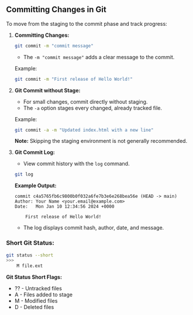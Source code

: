 ## Committing Changes in Git

To move from the staging to the commit phase and track progress:

1. **Committing Changes:**
   ```bash
   git commit -m "commit message"
   ```
   - The `-m "commit message"` adds a clear message to the commit.

   Example:
   ```bash
   git commit -m "First release of Hello World!"
   ```

2. **Git Commit without Stage:**
   - For small changes, commit directly without staging.
   - The `-a` option stages every changed, already tracked file.

   Example:
   ```bash
   git commit -a -m "Updated index.html with a new line"
   ```

   **Note:** Skipping the staging environment is not generally recommended.

3. **Git Commit Log:**
   - View commit history with the `log` command.
   ```bash
   git log
   ```

   **Example Output:**
   ```
   commit c4a5765fb6c9800b0f032a6fe7b3e6e268bea56e (HEAD -> main)
   Author: Your Name <your.email@example.com>
   Date:   Mon Jan 10 12:34:56 2024 +0000

       First release of Hello World!
   ```

   - The log displays commit hash, author, date, and message.

### **Short Git Status:**
```bash
git status --short
>>> 
	M file.ext
```

**Git Status Short Flags:**
- ?? - Untracked files
- A - Files added to stage
- M - Modified files
- D - Deleted files
